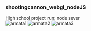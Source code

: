 ﻿### shootingcannon_webgl_nodeJS
High school project
run: node sever
 <br/>
![armata1](https://user-images.githubusercontent.com/62243649/150593924-cc193a07-d8f0-47f4-9c2e-5839ddda646a.PNG)
![armata2](https://user-images.githubusercontent.com/62243649/150593929-d570ae57-75b8-443f-bf5b-ce4ae0b23f9b.PNG)
![armata3](https://user-images.githubusercontent.com/62243649/150593932-720f2f42-cb63-441a-9ba9-46d59b98f010.PNG)
